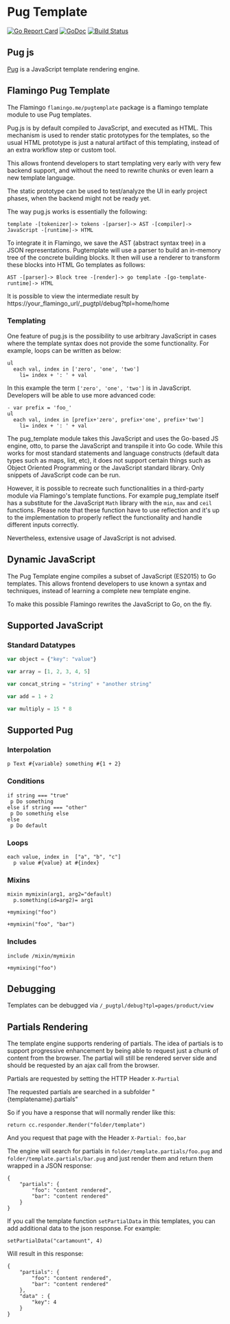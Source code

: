 # Pug Template

[![Go Report Card](https://goreportcard.com/badge/github.com/i-love-flamingo/pugtemplate)](https://goreportcard.com/report/github.com/i-love-flamingo/pugtemplate) [![GoDoc](https://godoc.org/github.com/i-love-flamingo/pugtemplate?status.svg)](https://godoc.org/github.com/i-love-flamingo/pugtemplate) [![Build Status](https://travis-ci.org/i-love-flamingo/pugtemplate.svg)](https://travis-ci.org/i-love-flamingo/pugtemplate)

## Pug js

[Pug](https://pugjs.org/api/getting-started.html) is a JavaScript template rendering engine.
 
## Flamingo Pug Template

The Flamingo `flamingo.me/pugtemplate` package is a flamingo template module to use Pug templates.

Pug.js is by default compiled to JavaScript, and executed as HTML. This mechanism is used to render static prototypes for the templates, so the usual HTML prototype is
just a natural artifact of this templating, instead of an extra workflow step or custom tool.

This allows frontend developers to start templating very early with very few backend support, and without the need to rewrite chunks or even learn a new template language.

The static prototype can be used to test/analyze the UI in early project phases, when the backend might not be ready yet.

The way pug.js works is essentially the following:

```
template -[tokenizer]-> tokens -[parser]-> AST -[compiler]-> JavaScript -[runtime]-> HTML
```

To integrate it in Flamingo, we save the AST (abstract syntax tree) in a JSON representations. Pugtemplate will use a parser to build an in-memory tree of the concrete building blocks. It then will use a renderer to transform these blocks into HTML Go templates as follows:

```
AST -[parser]-> Block tree -[render]-> go template -[go-template-runtime]-> HTML
```

It is possible to view the intermediate result by https://your_flamingo_url/_pugtpl/debug?tpl=home/home

### Templating

One feature of pug.js is the possibility to use arbitrary JavaScript in cases where the template syntax does not provide the some functionality. For example, loops can be written as below:

```jade
ul
  each val, index in ['zero', 'one', 'two']
    li= index + ': ' + val
```

In this example the term `['zero', 'one', 'two']` is in JavaScript. Developers will be able to use more advanced code:

```jade
- var prefix = 'foo_'
ul
  each val, index in [prefix+'zero', prefix+'one', prefix+'two']
    li= index + ': ' + val
```

The pug_template module takes this JavaScript and uses the Go-based JS engine, otto, to parse the JavaScript and transpile it into Go code.
While this works for most standard statements and language constructs (default data types such as maps, list, etc), it does not support certain things such as Object Oriented Programming or the JavaScript standard library. Only snippets of JavaScript code can be run.

However, it is possible to recreate such functionalities in a third-party module via Flamingo's template functions.
For example pug_template itself has a substitute for the JavaScript `Math` library with the `min`, `max` and `ceil` functions. Please note that these function have to use reflection and it's up to the implementation to properly reflect the functionality and handle different inputs correctly.

Nevertheless, extensive usage of JavaScript is not advised.

## Dynamic JavaScript

The Pug Template engine compiles a subset of JavaScript (ES2015) to Go templates.
This allows frontend developers to use known a syntax and techniques, instead of learning a complete new template engine.

To make this possible Flamingo rewrites the JavaScript to Go, on the fly.

## Supported JavaScript

### Standard Datatypes

```javascript
var object = {"key": "value"}

var array = [1, 2, 3, 4, 5]

var concat_string = "string" + "another string"

var add = 1 + 2

var multiply = 15 * 8
```

## Supported Pug

### Interpolation

```jade
p Text #{variable} something #{1 + 2}
```

### Conditions
```jade
if string === "true"
 p Do something
else if string === "other"
 p Do something else
else
 p Do default
```

### Loops
```jade
each value, index in  ["a", "b", "c"]
  p value #{value} at #{index}
```

### Mixins
```jade
mixin mymixin(arg1, arg2="default)
  p.something(id=arg2)= arg1
  
+mymixing("foo")

+mymixin("foo", "bar")
```

### Includes
```jade
include /mixin/mymixin

+mymixing("foo")
```

## Debugging

Templates can be debugged via `/_pugtpl/debug?tpl=pages/product/view`


## Partials Rendering

The template engine supports rendering of partials.
The idea of partials is to support progressive enhancement by being able to request just a chunk of content from the browser. The partial will still be rendered server side and should be requested by an ajax call from the browser.

Partials are requested by setting the HTTP Header `X-Partial`

The requested partials are searched in a subfolder "{templatename}.partials"

So if you have a response that will normally render like this:
```
return cc.responder.Render("folder/template")
```

And you request that page with the Header `X-Partial: foo,bar`

The engine will search for partials in `folder/template.partials/foo.pug` and `folder/template.partials/bar.pug` and just render them and return them wrapped in a JSON response:
```
{
    "partials": {
        "foo": "content rendered",
        "bar": "content rendered"
    }
}
```

If you call the template function `setPartialData` in this templates, you can add additional data to the json response. For example:

```
setPartialData("cartamount", 4)
```

Will result in this response:

```
{
    "partials": {
        "foo": "content rendered",
        "bar": "content rendered"
    },
    "data" : {
        "key": 4
    }
}
```